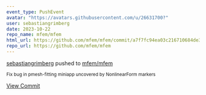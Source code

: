 ```yaml
---
event_type: PushEvent
avatar: "https://avatars.githubusercontent.com/u/26631700?"
user: sebastiangrimberg
date: 2023-10-22
repo_name: mfem/mfem
html_url: https://github.com/mfem/mfem/commit/a7f7fc94ea03c216710684de39fd6cfebdd5b9c1
repo_url: https://github.com/mfem/mfem
---
```


<a href='https://github.com/sebastiangrimberg' target='_blank'>sebastiangrimberg</a> pushed to <a href='https://github.com/mfem/mfem' target='_blank'>mfem/mfem</a>

<small>Fix bug in pmesh-fitting miniapp uncovered by NonlinearForm markers</small>

<a href='https://github.com/mfem/mfem/commit/a7f7fc94ea03c216710684de39fd6cfebdd5b9c1' target='_blank'>View Commit</a>